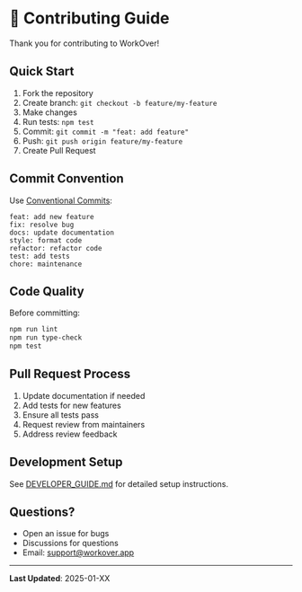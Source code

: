 # 🤝 Contributing Guide

Thank you for contributing to WorkOver!

## Quick Start

1. Fork the repository
2. Create branch: `git checkout -b feature/my-feature`
3. Make changes
4. Run tests: `npm test`
5. Commit: `git commit -m "feat: add feature"`
6. Push: `git push origin feature/my-feature`
7. Create Pull Request

## Commit Convention

Use [Conventional Commits](https://www.conventionalcommits.org/):

```
feat: add new feature
fix: resolve bug
docs: update documentation
style: format code
refactor: refactor code
test: add tests
chore: maintenance
```

## Code Quality

Before committing:
```bash
npm run lint
npm run type-check
npm test
```

## Pull Request Process

1. Update documentation if needed
2. Add tests for new features
3. Ensure all tests pass
4. Request review from maintainers
5. Address review feedback

## Development Setup

See [DEVELOPER_GUIDE.md](./DEVELOPER_GUIDE.md) for detailed setup instructions.

## Questions?

- Open an issue for bugs
- Discussions for questions
- Email: support@workover.app

---

**Last Updated**: 2025-01-XX
